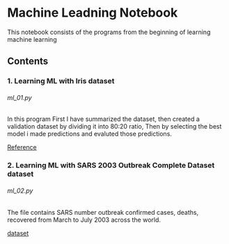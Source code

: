 # Machine Leadning Notebook

This notebook consists of the programs from the beginning of learning machine learning

## Contents

### 1. Learning ML with Iris dataset
###### ml_01.py
   
   In this program First I have summarized the dataset, then created a validation dataset by dividing it into 80:20 ratio, Then by selecting the best model i made predictions and evaluted those predictions.

   [Reference](https://machinelearningmastery.com/machine-learning-in-python-step-by-step/)

### 2. Learning ML with SARS 2003 Outbreak Complete Dataset dataset
###### ml_02.py
   
   The file contains SARS number outbreak confirmed cases, deaths, recovered from March to July 2003 across the world.

   [dataset](https://www.kaggle.com/imdevskp/sars-outbreak-2003-complete-dataset)
